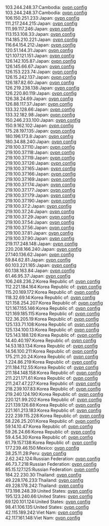 103.244.248.37:Cambodia: [ovpn config](vpn/103_244_248_37.ovpn)  
103.244.248.37:Cambodia: [ovpn config](vpn/103_244_248_37.ovpn)  
106.150.251.233:Japan: [ovpn config](vpn/106_150_251_233.ovpn)  
111.217.244.215:Japan: [ovpn config](vpn/111_217_244_215.ovpn)  
111.99.117.246:Japan: [ovpn config](vpn/111_99_117_246.ovpn)  
113.153.108.33:Japan: [ovpn config](vpn/113_153_108_33.ovpn)  
114.185.210.221:Japan: [ovpn config](vpn/114_185_210_221.ovpn)  
116.64.154.212:Japan: [ovpn config](vpn/116_64_154_212.ovpn)  
120.51.144.31:Japan: [ovpn config](vpn/120_51_144_31.ovpn)  
121.107.121.151:Japan: [ovpn config](vpn/121_107_121_151.ovpn)  
126.142.105.87:Japan: [ovpn config](vpn/126_142_105_87.ovpn)  
126.145.66.67:Japan: [ovpn config](vpn/126_145_66_67.ovpn)  
126.153.223.74:Japan: [ovpn config](vpn/126_153_223_74.ovpn)  
126.15.242.137:Japan: [ovpn config](vpn/126_15_242_137.ovpn)  
126.187.82.60:Japan: [ovpn config](vpn/126_187_82_60.ovpn)  
126.219.238.138:Japan: [ovpn config](vpn/126_219_238_138.ovpn)  
126.220.80.119:Japan: [ovpn config](vpn/126_220_80_119.ovpn)  
126.38.24.69:Japan: [ovpn config](vpn/126_38_24_69.ovpn)  
126.88.117.37:Japan: [ovpn config](vpn/126_88_117_37.ovpn)  
133.32.128.66:Japan: [ovpn config](vpn/133_32_128_66.ovpn)  
133.32.182.98:Japan: [ovpn config](vpn/133_32_182_98.ovpn)  
150.246.233.100:Japan: [ovpn config](vpn/150_246_233_100.ovpn)  
150.9.162.102:Japan: [ovpn config](vpn/150_9_162_102.ovpn)  
175.28.197.135:Japan: [ovpn config](vpn/175_28_197_135.ovpn)  
180.196.173.8:Japan: [ovpn config](vpn/180_196_173_8.ovpn)  
180.34.88.240:Japan: [ovpn config](vpn/180_34_88_240.ovpn)  
219.100.37.110:Japan: [ovpn config](vpn/219_100_37_110.ovpn)  
219.100.37.118:Japan: [ovpn config](vpn/219_100_37_118.ovpn)  
219.100.37.119:Japan: [ovpn config](vpn/219_100_37_119.ovpn)  
219.100.37.126:Japan: [ovpn config](vpn/219_100_37_126.ovpn)  
219.100.37.165:Japan: [ovpn config](vpn/219_100_37_165.ovpn)  
219.100.37.166:Japan: [ovpn config](vpn/219_100_37_166.ovpn)  
219.100.37.169:Japan: [ovpn config](vpn/219_100_37_169.ovpn)  
219.100.37.174:Japan: [ovpn config](vpn/219_100_37_174.ovpn)  
219.100.37.177:Japan: [ovpn config](vpn/219_100_37_177.ovpn)  
219.100.37.179:Japan: [ovpn config](vpn/219_100_37_179.ovpn)  
219.100.37.190:Japan: [ovpn config](vpn/219_100_37_190.ovpn)  
219.100.37.2:Japan: [ovpn config](vpn/219_100_37_2.ovpn)  
219.100.37.24:Japan: [ovpn config](vpn/219_100_37_24.ovpn)  
219.100.37.29:Japan: [ovpn config](vpn/219_100_37_29.ovpn)  
219.100.37.54:Japan: [ovpn config](vpn/219_100_37_54.ovpn)  
219.100.37.56:Japan: [ovpn config](vpn/219_100_37_56.ovpn)  
219.100.37.81:Japan: [ovpn config](vpn/219_100_37_81.ovpn)  
219.100.37.90:Japan: [ovpn config](vpn/219_100_37_90.ovpn)  
219.117.248.148:Japan: [ovpn config](vpn/219_117_248_148.ovpn)  
220.208.166.240:Japan: [ovpn config](vpn/220_208_166_240.ovpn)  
27.140.136.62:Japan: [ovpn config](vpn/27_140_136_62.ovpn)  
59.84.62.81:Japan: [ovpn config](vpn/59_84_62_81.ovpn)  
60.103.221.165:Japan: [ovpn config](vpn/60_103_221_165.ovpn)  
60.138.163.84:Japan: [ovpn config](vpn/60_138_163_84.ovpn)  
61.46.95.37:Japan: [ovpn config](vpn/61_46_95_37.ovpn)  
106.248.236.2:Korea Republic of: [ovpn config](vpn/106_248_236_2.ovpn)  
112.221.184.164:Korea Republic of: [ovpn config](vpn/112_221_184_164.ovpn)  
115.20.169.172:Korea Republic of: [ovpn config](vpn/115_20_169_172.ovpn)  
118.32.69.14:Korea Republic of: [ovpn config](vpn/118_32_69_14.ovpn)  
121.158.254.207:Korea Republic of: [ovpn config](vpn/121_158_254_207.ovpn)  
121.167.155.146:Korea Republic of: [ovpn config](vpn/121_167_155_146.ovpn)  
121.169.185.115:Korea Republic of: [ovpn config](vpn/121_169_185_115.ovpn)  
122.36.205.19:Korea Republic of: [ovpn config](vpn/122_36_205_19.ovpn)  
125.133.71.108:Korea Republic of: [ovpn config](vpn/125_133_71_108.ovpn)  
125.134.100.13:Korea Republic of: [ovpn config](vpn/125_134_100_13.ovpn)  
125.143.188.126:Korea Republic of: [ovpn config](vpn/125_143_188_126.ovpn)  
14.40.40.197:Korea Republic of: [ovpn config](vpn/14_40_40_197.ovpn)  
14.53.183.134:Korea Republic of: [ovpn config](vpn/14_53_183_134.ovpn)  
14.56.100.211:Korea Republic of: [ovpn config](vpn/14_56_100_211.ovpn)  
175.211.20.24:Korea Republic of: [ovpn config](vpn/175_211_20_24.ovpn)  
1.224.86.219:Korea Republic of: [ovpn config](vpn/1_224_86_219.ovpn)  
211.184.112.55:Korea Republic of: [ovpn config](vpn/211_184_112_55.ovpn)  
211.184.148.158:Korea Republic of: [ovpn config](vpn/211_184_148_158.ovpn)  
211.221.171.61:Korea Republic of: [ovpn config](vpn/211_221_171_61.ovpn)  
211.247.47.227:Korea Republic of: [ovpn config](vpn/211_247_47_227.ovpn)  
218.239.107.83:Korea Republic of: [ovpn config](vpn/218_239_107_83.ovpn)  
219.240.124.190:Korea Republic of: [ovpn config](vpn/219_240_124_190.ovpn)  
220.121.99.202:Korea Republic of: [ovpn config](vpn/220_121_99_202.ovpn)  
221.139.126.68:Korea Republic of: [ovpn config](vpn/221_139_126_68.ovpn)  
221.161.213.183:Korea Republic of: [ovpn config](vpn/221_161_213_183.ovpn)  
222.239.115.228:Korea Republic of: [ovpn config](vpn/222_239_115_228.ovpn)  
58.226.25.201:Korea Republic of: [ovpn config](vpn/58_226_25_201.ovpn)  
59.14.10.47:Korea Republic of: [ovpn config](vpn/59_14_10_47.ovpn)  
59.26.24.66:Korea Republic of: [ovpn config](vpn/59_26_24_66.ovpn)  
59.4.54.30:Korea Republic of: [ovpn config](vpn/59_4_54_30.ovpn)  
61.79.157.138:Korea Republic of: [ovpn config](vpn/61_79_157_138.ovpn)  
177.239.46.150:Mexico: [ovpn config](vpn/177_239_46_150.ovpn)  
38.25.11.28:Peru: [ovpn config](vpn/38_25_11_28.ovpn)  
2.62.242.124:Russian Federation: [ovpn config](vpn/2_62_242_124.ovpn)  
46.73.7.218:Russian Federation: [ovpn config](vpn/46_73_7_218.ovpn)  
85.15.127.125:Russian Federation: [ovpn config](vpn/85_15_127_125.ovpn)  
184.22.230.30:Thailand: [ovpn config](vpn/184_22_230_30.ovpn)  
49.228.176.233:Thailand: [ovpn config](vpn/49_228_176_233.ovpn)  
49.228.178.242:Thailand: [ovpn config](vpn/49_228_178_242.ovpn)  
173.198.248.39:United States: [ovpn config](vpn/173_198_248_39.ovpn)  
195.123.240.66:United States: [ovpn config](vpn/195_123_240_66.ovpn)  
69.120.101.124:United States: [ovpn config](vpn/69_120_101_124.ovpn)  
98.41.106.135:United States: [ovpn config](vpn/98_41_106_135.ovpn)  
42.115.189.242:Viet Nam: [ovpn config](vpn/42_115_189_242.ovpn)  
42.117.161.148:Viet Nam: [ovpn config](vpn/42_117_161_148.ovpn)  
